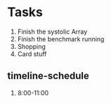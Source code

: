 # Tasks
1. Finish the systolic Array
2. Finish the benchmark running
3. Shopping
4. Card stuff

## timeline-schedule
1. 8:00-11:00 